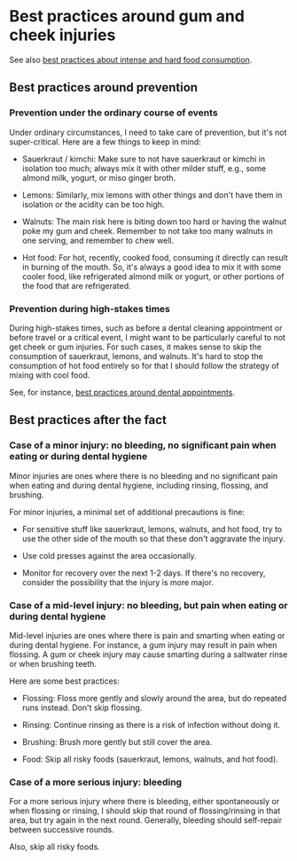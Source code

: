 # Best practices around gum and cheek injuries

See also [best practices about intense and hard food
consumption](best-practices-around-intense-and-hard-food-consumption.md).

## Best practices around prevention

### Prevention under the ordinary course of events

Under ordinary circumstances, I need to take care of prevention, but
it's not super-critical. Here are a few things to keep in mind:

* Sauerkraut / kimchi: Make sure to not have sauerkraut or kimchi in
  isolation too much; always mix it with other milder stuff, e.g.,
  some almond milk, yogurt, or miso ginger broth.

* Lemons: Similarly, mix lemons with other things and don't have them
  in isolation or the acidity can be too high.

* Walnuts: The main risk here is biting down too hard or having the
  walnut poke my gum and cheek. Remember to not take too many walnuts
  in one serving, and remember to chew well.

* Hot food: For hot, recently, cooked food, consuming it directly can
  result in burning of the mouth. So, it's always a good idea to mix
  it with some cooler food, like refrigerated almond milk or yogurt,
  or other portions of the food that are refrigerated.

### Prevention during high-stakes times

During high-stakes times, such as before a dental cleaning appointment
or before travel or a critical event, I might want to be particularly
careful to not get cheek or gum injuries. For such cases, it makes
sense to skip the consumption of sauerkraut, lemons, and walnuts. It's
hard to stop the consumption of hot food entirely so for that I should
follow the strategy of mixing with cool food.

See, for instance, [best practices around dental
appointments](best-practices-around-dental-appointments.md).

## Best practices after the fact

### Case of a minor injury: no bleeding, no significant pain when eating or during dental hygiene

Minor injuries are ones where there is no bleeding and no significant
pain when eating and during dental hygiene, including rinsing,
flossing, and brushing.

For minor injuries, a minimal set of additional precautions is fine:

* For sensitive stuff like sauerkraut, lemons, walnuts, and hot food,
  try to use the other side of the mouth so that these don't aggravate
  the injury.

* Use cold presses against the area occasionally.

* Monitor for recovery over the next 1-2 days. If there's no recovery,
  consider the possibility that the injury is more major.

### Case of a mid-level injury: no bleeding, but pain when eating or during dental hygiene

Mid-level injuries are ones where there is pain and smarting when
eating or during dental hygiene. For instance, a gum injury may result
in pain when flossing. A gum or cheek injury may cause smarting during
a saltwater rinse or when brushing teeth.

Here are some best practices:

* Flossing: Floss more gently and slowly around the area, but do
  repeated runs instead. Don't skip flossing.

* Rinsing: Continue rinsing as there is a risk of infection without
  doing it.

* Brushing: Brush more gently but still cover the area.

* Food: Skip all risky foods (sauerkraut, lemons, walnuts, and hot
  food).

### Case of a more serious injury: bleeding

For a more serious injury where there is bleeding, either
spontaneously or when flossing or rinsing, I should skip that round of
flossing/rinsing in that area, but try again in the next
round. Generally, bleeding should self-repair between successive
rounds.

Also, skip all risky foods.
